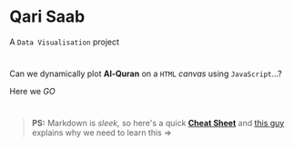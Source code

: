 # Qari Saab


A `Data Visualisation` project
#

Can we dynamically plot **Al-Quran** on a `HTML` *canvas* using `JavaScript`...?

Here we *GO*

#

> **PS:** Markdown is *sleek,* so here's a quick [**Cheat Sheet**](https://github.com/adam-p/markdown-here/wiki/Markdown-Cheatsheet) and  [this guy](https://www.toptal.com/web/markdown-the-writing-tool-for-software-developers) explains why we need to learn this =>
